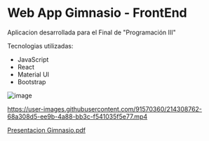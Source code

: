 # Web App Gimnasio - FrontEnd

Aplicacion desarrollada para el Final de "Programación III" 

Tecnologias utilizadas:

- JavaScript
- React
- Material UI
- Bootstrap

![image](https://user-images.githubusercontent.com/91570360/214309318-dcca2a7e-1dbc-410c-85cb-f9436f7e5bec.png)

https://user-images.githubusercontent.com/91570360/214308762-68a308d5-ee9b-4a88-bb3c-f541035f5e77.mp4

[Presentacion Gimnasio.pdf](https://github.com/d4niel-san/finalmermoz/files/10490437/Presentacion.Gimnasio.pdf)
